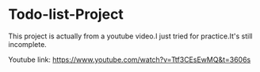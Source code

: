 # Todo-list-Project

This project is actually from a youtube video.I just tried for practice.It's still incomplete.

Youtube link: https://www.youtube.com/watch?v=Ttf3CEsEwMQ&t=3606s
